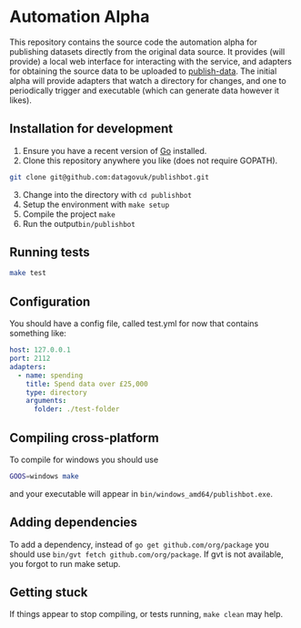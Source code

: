 # Automation Alpha

This repository contains the source code the automation alpha for publishing datasets directly from the original data source.  It provides (will provide) a local web interface for interacting with the service, and adapters for obtaining the source data to be uploaded to [publish-data](https://github.com/datagovuk/publish_data_alpha). The initial alpha will provide adapters that watch a directory for changes, and one to periodically trigger and executable (which can generate data however it likes).

## Installation for development

1. Ensure you have a recent version of [Go](https://golang.org/dl/) installed.
2. Clone this repository anywhere you like (does not require GOPATH).
```bash
git clone git@github.com:datagovuk/publishbot.git
```
3. Change into the directory with ```cd publishbot```
4. Setup the environment with ```make setup```
5. Compile the project ```make```
6. Run the output```bin/publishbot```

## Running tests

```bash
make test
```

## Configuration

You should have a config file, called test.yml for now that contains something like:

```yaml
host: 127.0.0.1
port: 2112
adapters:
  - name: spending
    title: Spend data over £25,000
    type: directory
    arguments:
      folder: ./test-folder
```

## Compiling cross-platform
To compile for windows you should use

```bash
GOOS=windows make
```

and your executable will appear in ```bin/windows_amd64/publishbot.exe```.

## Adding dependencies

To add a dependency, instead of ```go get github.com/org/package``` you should use ```bin/gvt fetch github.com/org/package```.  If gvt is not available, you forgot to run make setup.

## Getting stuck

If things appear to stop compiling, or tests running, ```make clean```  may help.
